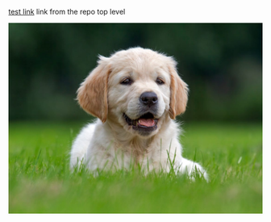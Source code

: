 [test link](/test-1/test-2/test-file.md) link from the repo top level

![test image](/test-1/test-2/nested-dog.jpg)
